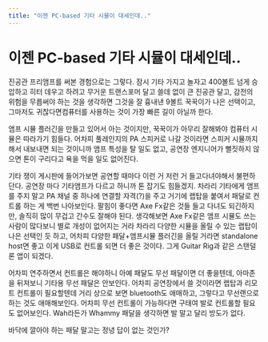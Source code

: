 ```yaml
---
title: "이젠 PC-based 기타 시뮬이 대세인데.."
---
```

# 이젠 PC-based 기타 시뮬이 대세인데..


진공관 프리앰프를 써본 경험으로는 그렇다. 잠시 기타 가지고 놀자고 400볼트 넘게 승압하고 히터 데우고 하려고 무거운 트랜스포머 달고 쓸데 없이 큰 진공관 달고, 감전의 위험을 무릅써야 하는 것을 생각하면 그것을 잘 흉내낸 9볼트 꾹꾹이가 나은 선택이고, 그마저도 귀찮다면컴퓨터를 사용하는 것이 가장 빠른 길이 아닐까 한다. 




앰프 시뮬 플러긴을 만들고 있어서 아는 것이지만, 꾹꾹이가 아무리 잘해봐야 컴퓨터 시뮬은 따라가기 힘들다. 어차피 풀레인지의 PA 스피커로 나갈 것이라면 스피커 시뮬까지 해서 내보내면 되는 것이니까 앰프 특성을 탈 일도 없고, 공연장 엔지니어가 뻘짓하지 않으면 톤이 구리다고 욕을 먹을 일도 없어진다. 




기타 쟁이 게시판에 들어가보면 공연할 때마다 이런 거 저런 거 들고다녀야해서 불편하단다. 공연장 마다 기타앰프가 다르고 하니까 톤 잡기도 힘들겠지. 차라리 기타에게 앰프를 주지 말고 PA 채널 중 하나에 연결할 자격(?)을 주고 거기에 랩탑을 붙여서 패달로 컨트롤 하는 게 백번 나아보인다. 팔힘이 좋다면 Axe Fx같은 것들 들고 다녀도 되긴하지만, 솔직히 많이 무겁고 간수도 잘해야 된다. 생각해보면 Axe Fx같은 앰프 시뮬도 쓰는 사람이 많다보니 별로 개성이 없어지는 거라 차라리 다양한 시뮬을 올릴 수 있는 랩탑이 나은 선택인 듯 하고, 어차피 다양한 패달+앰프시뮬 플러긴을 올릴 거라면 standalone host면 좋고 이게 USB로 컨트롤 되면 더 좋은 것이다. 그게 Guitar Rig과 같은 스탠덜론 앱이 되겠다.




어차피 연주하면서 컨트롤은 해야하니 아예 패달도 무선 패달이면 더 좋을텐데, 아마존을 뒤져보니 기타용 무선 패달은 안보인다. 어차피 공연장에서 쓸 것이라면 랩탑과 리모트 컨트롤이 필요할텐데 거리 상으로 보면 bluetooth도 애매하고, 그렇다고 무선랜으로 하는 것도 애매해보인다. 어차피 무선 컨트롤이 가능하다면 구태여 발로 컨트롤할 필요도 없어보인다. Wah라든가 Whammy 패달을 생각하면 발 말고 달리 방도가 없다. 




바닥에 깔아야 하는 패달 말고는 정녕 답이 없는 것인가? 






